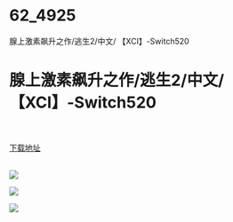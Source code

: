 # 62_4925
腺上激素飙升之作/逃生2/中文/ 【XCI】-Switch520
# 腺上激素飙升之作/逃生2/中文/ 【XCI】-Switch520
 <br/></br>
[下载地址](https://www.switch520.cc/article/4925 "下载地址")
<br/></br>

<p><strong><img src="https://s1.ax1x.com/2020/06/17/NAKuwQ.jpg"></strong></p>
<p><strong><img src="https://s1.ax1x.com/2020/06/17/NAKlYn.jpg"></strong></p>
<p><strong><img src="https://s1.ax1x.com/2020/06/17/NAKJyT.jpg"></strong></p>
